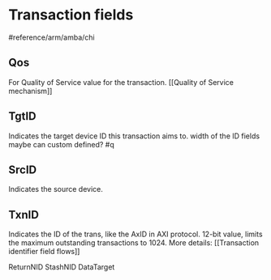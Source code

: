# Transaction fields
#reference/arm/amba/chi
## Qos
For Quality of Service value for the transaction.
[[Quality of Service mechanism]]
## TgtID
Indicates the target device ID this transaction aims to.
width of the ID fields maybe can custom defined? #q
## SrcID
Indicates the source device.
## TxnID
Indicates the ID of the trans, like the AxID in AXI protocol.
12-bit value, limits the maximum outstanding transactions to 1024.
More details: [[Transaction identifier field flows]]

ReturnNID
StashNID
DataTarget